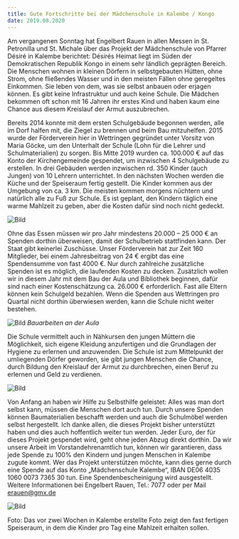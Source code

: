 ```yaml
---
title: Gute Fortschritte bei der Mädchenschule in Kalembe / Kongo
date: 2019.08.2020
---
```



Am vergangenen Sonntag hat Engelbert Rauen in allen Messen in St. Petronilla und St. Michale über das Projekt der Mädchenschule von Pfarrer Désiré in Kalembe berichtet:
Désirés Heimat liegt im Süden der Demokratischen Republik Kongo in einem sehr ländlich geprägten Bereich. Die Menschen wohnen in kleinen Dörfern in selbstgebauten Hütten, ohne Strom, ohne fließendes Wasser und in den meisten Fällen ohne geregeltes Einkommen. Sie leben von dem, was sie selbst anbauen oder erjagen können. Es gibt keine Infrastruktur und auch keine Schule. Die Mädchen bekommen oft schon mit 16 Jahren ihr erstes Kind und haben kaum eine Chance aus diesem Kreislauf der Armut auszubrechen.


<!-- more -->

Bereits 2014 konnte mit dem ersten Schulgebäude begonnen werden, alle im Dorf halfen mit, die Ziegel zu brennen und beim Bau mitzuhelfen. 2015 wurde der Förderverein hier in Wettringen gegründet unter Vorsitz von Maria Göcke, um den Unterhalt der Schule (Lohn für die Lehrer und Schulmaterialien) zu sorgen. Bis Mitte 2019 wurden ca. 100.000 € auf das Konto der Kirchengemeinde gespendet, um inzwischen 4 Schulgebäude zu erstellen. In drei Gebäuden werden inzwischen rd. 350 Kinder (auch Jungen)  von 10 Lehrern unterrichtet. In den nächsten Wochen werden die Küche und der Speiseraum fertig gestellt. Die Kinder kommen aus der Umgebung von ca. 3 km. Die meisten kommen morgens nüchtern und natürlich alle zu Fuß zur Schule. Es ist geplant, den Kindern täglich eine warme Mahlzeit zu geben, aber die Kosten dafür sind noch nicht gedeckt. 

![Bild](/images/Speisesaalzwei.jpg)

Ohne das Essen müssen wir pro Jahr mindestens 20.000 – 25 000 € an Spenden dorthin überweisen, damit der Schulbetrieb stattfinden kann. Der Staat gibt keinerlei Zuschüsse. Unser Förderverein hat zur Zeit 160 Mitglieder, bei einem Jahresbeitrag von 24 € ergibt das eine Spendensumme von fast 4000 €. Nur durch zahlreiche zusätzliche Spenden ist es möglich, die laufenden Kosten zu decken. Zusätzlich wollen wir in diesem Jahr mit dem Bau der Aula und Bibliothek beginnen, dafür sind nach einer Kostenschätzung ca. 26.000 € erforderlich. Fast alle Eltern können kein Schulgeld bezahlen. Wenn die Spenden aus Wettringen pro Quartal nicht dorthin überwiesen werden, kann die Schule nicht weiter bestehen.

![Bild](/images/Bauarbeiten_Aula.jpg)
*Bauarbeiten an der Aula*

Die Schule vermittelt auch in Nähkursen den jungen Müttern die Möglichkeit, sich eigene Kleidung anzufertigen und die Grundlagen der Hygiene zu erlernen und anzuwenden. Die Schule ist zum Mittelpunkt der umliegenden Dörfer geworden, sie gibt jungen Menschen die Chance, durch Bildung den Kreislauf der Armut zu durchbrechen, einen Beruf zu erlernen und Geld zu verdienen.

![Bild](/images/Nähkurse.jpg)

 Von Anfang an haben wir Hilfe zu Selbsthilfe geleistet: Alles was man dort selbst kann, müssen die Menschen dort auch tun. Durch unsere Spenden können Baumaterialien beschafft werden und auch die Schulmöbel werden selbst hergestellt.
Ich danke allen, die dieses Projekt bisher unterstützt haben und dies auch hoffentlich weiter tun werden. Jeder Euro, der für dieses Projekt gespendet wird, geht ohne jeden Abzug direkt dorthin.
Da wir unsere Arbeit im Vorstandehrenamtlich tun, können wir garantieren, dass jede Spende zu 100% den Kindern und jungen Menschen in Kalembe zugute kommt.
Wer das Projekt unterstützen möchte, kann dies gerne durch eine Spende auf das Konto „Mädchenschule Kalembe“, IBAN  DE06 4035 1060 0073 7365 30 tun. Eine Spendenbescheinigung wird ausgestellt. Weitere Informationen bei Engelbert Rauen, Tel.: 7077 oder per Mail erauen@gmx.de

![Bild](/images/Speisesaal.jpg)


Foto: Das vor zwei Wochen in Kalembe erstellte Foto zeigt den fast fertigen Speiseraum, in dem die Kinder pro Tag eine Mahlzeit erhalten sollen.



